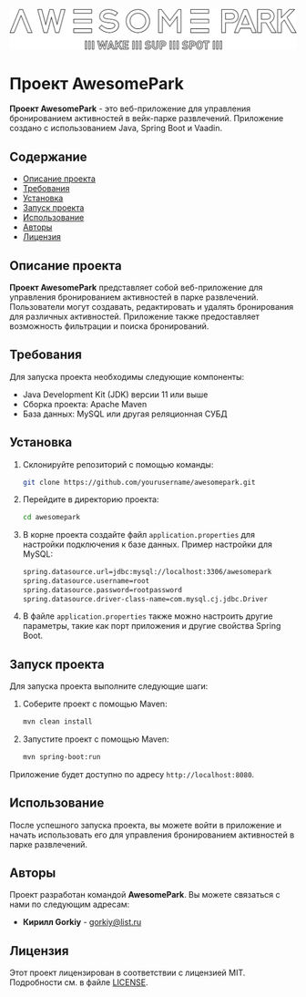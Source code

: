 ![Awesome](src/main/resources/images/awesome.png)

# Проект AwesomePark

**Проект AwesomePark** - это веб-приложение для управления бронированием активностей в вейк-парке развлечений. Приложение создано с использованием Java, Spring Boot и Vaadin.

## Содержание

- [Описание проекта](#описание-проекта)
- [Требования](#требования)
- [Установка](#установка)
- [Запуск проекта](#запуск-проекта)
- [Использование](#использование)
- [Авторы](#авторы)
- [Лицензия](#лицензия)

## Описание проекта

**Проект AwesomePark** представляет собой веб-приложение для управления бронированием активностей в парке развлечений. Пользователи могут создавать, редактировать и удалять бронирования для различных активностей. Приложение также предоставляет возможность фильтрации и поиска бронирований.

## Требования

Для запуска проекта необходимы следующие компоненты:

- Java Development Kit (JDK) версии 11 или выше
- Сборка проекта: Apache Maven
- База данных: MySQL или другая реляционная СУБД

## Установка

1. Склонируйте репозиторий с помощью команды:

   ```bash
   git clone https://github.com/yourusername/awesomepark.git
   ```

2. Перейдите в директорию проекта:

   ```bash
   cd awesomepark
   ```

3. В корне проекта создайте файл `application.properties` для настройки подключения к базе данных. Пример настройки для MySQL:

   ```properties
   spring.datasource.url=jdbc:mysql://localhost:3306/awesomepark
   spring.datasource.username=root
   spring.datasource.password=rootpassword
   spring.datasource.driver-class-name=com.mysql.cj.jdbc.Driver
   ```

4. В файле `application.properties` также можно настроить другие параметры, такие как порт приложения и другие свойства Spring Boot.

## Запуск проекта

Для запуска проекта выполните следующие шаги:

1. Соберите проект с помощью Maven:

   ```bash
   mvn clean install
   ```

2. Запустите проект с помощью Maven:

   ```bash
   mvn spring-boot:run
   ```

Приложение будет доступно по адресу `http://localhost:8080`.

## Использование

После успешного запуска проекта, вы можете войти в приложение и начать использовать его для управления бронированием активностей в парке развлечений.

## Авторы

Проект разработан командой **AwesomePark**. Вы можете связаться с нами по следующим адресам:

- **Кирилл Gorkiy** - gorkiy@list.ru

## Лицензия

Этот проект лицензирован в соответствии с лицензией MIT. Подробности см. в файле [LICENSE](LICENSE).
